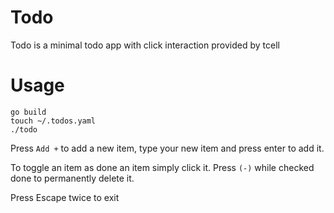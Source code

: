 
# Todo

Todo is a minimal todo app with click interaction provided by tcell

# Usage

```
go build
touch ~/.todos.yaml
./todo
```
Press `Add +` to add a new item, type your new item and press enter to add it.

To toggle an item as done an item simply click it.  Press `(-)` while checked done to permanently 
delete it.

Press Escape twice to exit
